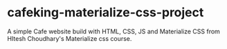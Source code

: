# cafeking-materialize-css-project
A simple Cafe website build with HTML, CSS, JS and Materialize CSS from HItesh Choudhary's Materialize css course.
